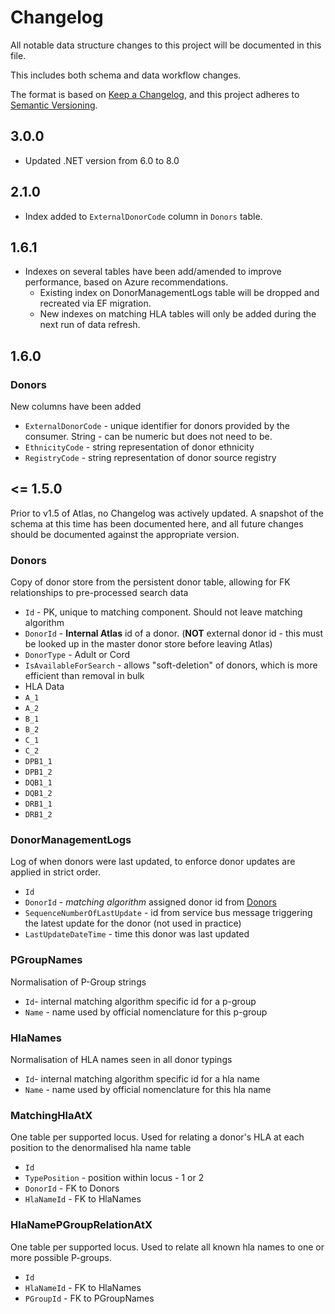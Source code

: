 ﻿# Changelog

All notable data structure changes to this project will be documented in this file.

This includes both schema and data workflow changes.

The format is based on [Keep a Changelog](https://keepachangelog.com/en/1.0.0/),
and this project adheres to [Semantic Versioning](https://semver.org/spec/v2.0.0.html).

## 3.0.0
* Updated .NET version from 6.0 to 8.0

## 2.1.0
- Index added to `ExternalDonorCode` column in `Donors` table.

## 1.6.1
- Indexes on several tables have been add/amended to improve performance, based on Azure recommendations.
  - Existing index on DonorManagementLogs table will be dropped and recreated via EF migration.
  - New indexes on matching HLA tables will only be added during the next run of data refresh.

## 1.6.0

### Donors

New columns have been added

* `ExternalDonorCode` - unique identifier for donors provided by the consumer. String - can be numeric but does not need to be. 
* `EthnicityCode` - string representation of donor ethnicity
* `RegistryCode` - string representation of donor source registry

## <= 1.5.0

Prior to v1.5 of Atlas, no Changelog was actively updated. A snapshot of the schema at this time has been documented here, and all future changes should be documented against the appropriate version.

### Donors

Copy of donor store from the persistent donor table, allowing for FK relationships to pre-processed search data

* `Id` - PK, unique to matching component. Should not leave matching algorithm
* `DonorId` - **Internal Atlas** id of a donor. (**NOT** external donor id - this must be looked up in the master donor store before leaving Atlas)
* `DonorType` - Adult or Cord
* `IsAvailableForSearch` - allows "soft-deletion" of donors, which is more efficient than removal in bulk
* HLA Data
* `A_1`
* `A_2`
* `B_1`
* `B_2`
* `C_1`
* `C_2`
* `DPB1_1`
* `DPB1_2`
* `DQB1_1`
* `DQB1_2`
* `DRB1_1`
* `DRB1_2`

### DonorManagementLogs

Log of when donors were last updated, to enforce donor updates are applied in strict order.

- `Id`
- `DonorId` - *matching algorithm* assigned donor id from [Donors](#donors)
- `SequenceNumberOfLastUpdate` - id from service bus message triggering the latest update for the donor (not used in practice)
- `LastUpdateDateTime` - time this donor was last updated

### PGroupNames

Normalisation of P-Group strings

* `Id`- internal matching algorithm specific id for a p-group
* `Name` - name used by official nomenclature for this p-group

### HlaNames

Normalisation of HLA names seen in all donor typings

* `Id`- internal matching algorithm specific id for a hla name
* `Name` - name used by official nomenclature for this hla name

### MatchingHlaAtX

One table per supported locus. Used for relating a donor's HLA at each position to the denormalised hla name table

* `Id`
* `TypePosition` - position within locus - 1 or 2
* `DonorId` - FK to Donors
* `HlaNameId` - FK to HlaNames

### HlaNamePGroupRelationAtX

One table per supported locus. Used to relate all known hla names to one or more possible P-groups.

* `Id` 
* `HlaNameId` - FK to HlaNames 
* `PGroupId` - FK to PGroupNames
